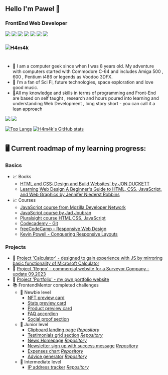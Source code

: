 # 
## Hello I'm Paweł 👋
### FrontEnd Web Developer 
![](https://img.shields.io/badge/Structure-HTML5-informational?style=flat&logo=<LOGO_NAME>&logoColor=white&color=e54d26)
![](https://img.shields.io/badge/Style-CSS3-informational?style=flat&logo=<LOGO_NAME>&logoColor=white&color=0b73ba)
![](https://img.shields.io/badge/SASS-CSS-informational?style=flat&logo=<LOGO_NAME>&logoColor=white&color=0b73ba)
![](https://img.shields.io/badge/BEM-CSS-informational?style=flat&logo=<LOGO_NAME>&logoColor=white&color=0b73ba)
![](https://img.shields.io/badge/JavaScript-JS-informational?style=flat&logo=<LOGO_NAME>&logoColor=white&color=d9b82d)
![](https://img.shields.io/badge/Git-VSC-informational?style=flat&logo=<LOGO_NAME>&logoColor=white&color=f05033)
![](https://img.shields.io/badge/Bootstrap-SASS-informational?style=flat&logo=<LOGO_NAME>&logoColor=white&color=cc6699)
### [](https://www.codewars.com/users/H4m4k) ![H4m4k](https://www.codewars.com/users/H4m4k/badges/small)
#




- 🧑 I am a computer geek since when I was 8 years old. My adventure with computers started with Commodore C-64 and includes Amiga 500 , 600 , Pentium i486 or legends as Voodoo 3DFX.
- 👀 I’m a fan of Sci Fi, future technologies, space exploration and love good music.
- :honeybee:All my knowledge and skills in terms of programming and Front-End are based on self taught , research and hours poured into learning and understanding Web Development , long story short - you can call it a lean approach


<a target="_blank"
href="https://www.linkedin.com/in/pawel--janik"><img
src="https://img.shields.io/badge/-LinkedIn-0077b5?style=for-the-badge&logo=LinkedIn&logoColor=white"></img></a>
<a target="_blank"
href="mailto:pawel.janik.1983@gmail.com"><img
src="https://img.shields.io/badge/-Gmail-D14836?style=for-the-badge&logo=Gmail&logoColor=white"></img></a>

[![Top Langs](https://github-readme-stats-sigma-five.vercel.app/api/top-langs/?username=h4m4k&theme=vue-dark)](https://github.com/anuraghazra/github-readme-stats)
[![H4m4k's GitHub stats](https://github-readme-stats-sigma-five.vercel.app/api?username=h4m4k&count_private=true&theme=vue-dark)](https://github.com/h4m4k/github-readme-stats)


#
## 🖥️ Current roadmap of my learning progress:
### Basics
+   📈 Books
       - [HTML and CSS: Design and Build Websites' by JON DUCKETT](https://www.amazon.com/HTML-CSS-Design-Build-Websites/dp/1118008189)
       - [Learning Web Design A Beginner's Guide to HTML, CSS, JavaScript, and Web Graphics by Jennifer Niederst Robbins](https://learningwebdesign.com/)
+   📈 Courses
       - [JavaScript course from Mozilla Developer Network](https://developer.mozilla.org/en-US/docs/Web/JavaScript/Guide)
       - [JavaScript course by Jad Joubran](https://learnjavascript.online/)
       - [Pluralsight course HTML,CSS, JavaScript](https://www.pluralsight.com/) 
       - [Codecademy - Git](https://www.codecademy.com/resources/docs/git)
       - [freeCodeCamp - Responsive Web Design](https://www.freecodecamp.org/certification/H4m4k/responsive-web-design)
       - [Kevin Powell - Conquering Responsive Layouts](https://courses.kevinpowell.co/conquering-responsive-layouts)
### Projects
+   📇 [Project 'Calculator' - designed to gain experience with JS by mirroring basic functionality of Microsoft Calculator](https://calculator-object.vercel.app/)
+   📇 [Project 'Regeo' - commercial website for a Surveyor Company - update 09.2023](http://www.regeo.pl)
+   📇 [Project 'Portfolio' - my own portfolio website](https://h4m4k.github.io/)
+  📚 FrontendMentor completed challenges 
     - 📗   Newbie level
          -    [NFT preview card](https://nft-preview-card-component-iota-blue.vercel.app/)
          -    [Stats preview card](https://stats-preview-chi-blond.vercel.app/)
          -    [Product preview card](https://product-preview-card-murex.vercel.app)
          -    [FAQ accordion](https://faq-accordion-main-wxdy.vercel.app/)
          -    [Social proof section](https://social-proof-section-master-eta-six.vercel.app)
     - 📘  Junior level
       -    [Clipboard landing page](https://clipboard-landing-page-master-hazel-alpha.vercel.app/) [*Repository*](https://github.com/H4m4k/clipboard-landing-page-master)
       -    [Testimonials grid section](https://testimonials-grid-section-theta-lake.vercel.app/) [*Repository*](https://github.com/H4m4k/Testimonials-grid-section)
       -    [News Homepage](https://news-homepage-main-lilac.vercel.app/) [*Repository*](https://github.com/H4m4k/news-homepage-main)
       -    [Newsletter sign up with success message](https://newsletter-sign-up-with-success-message-main-ebon.vercel.app/) [*Repository*](https://github.com/H4m4k/newsletter-sign-up-with-success-message-main)
       -    [Expenses chart](https://expenses-chart-component-main-sigma-azure.vercel.app/) [*Repository*](https://github.com/H4m4k/expenses-chart-component-main)
       -    [Advice generator](https://advice-generator-app-six-flame.vercel.app/) [*Repository*](https://github.com/H4m4k/advice-generator-app)
    - 📙 Intermediate level
       -    [IP address tracker](https://ip-address-tracker-production.vercel.app/) [*Repository*](https://github.com/H4m4k/ip-address-tracker) 
###




<!---
H4m4k/H4m4k is a ✨ special ✨ repository because its `README.md` (this file) appears on your GitHub profile.
You can click the Preview link to take a https://www.codewars.com/dashboard
- look at your changes.
--->
